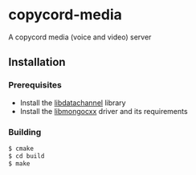 # copycord-media

A copycord media (voice and video) server

## Installation

### Prerequisites

-   Install the [libdatachannel](https://github.com/paullouisageneau/libdatachannel) library
-   Install the [libmongocxx](http://mongocxx.org/mongocxx-v3/installation/) driver and its requirements

### Building

```bash
$ cmake
$ cd build
$ make
```
